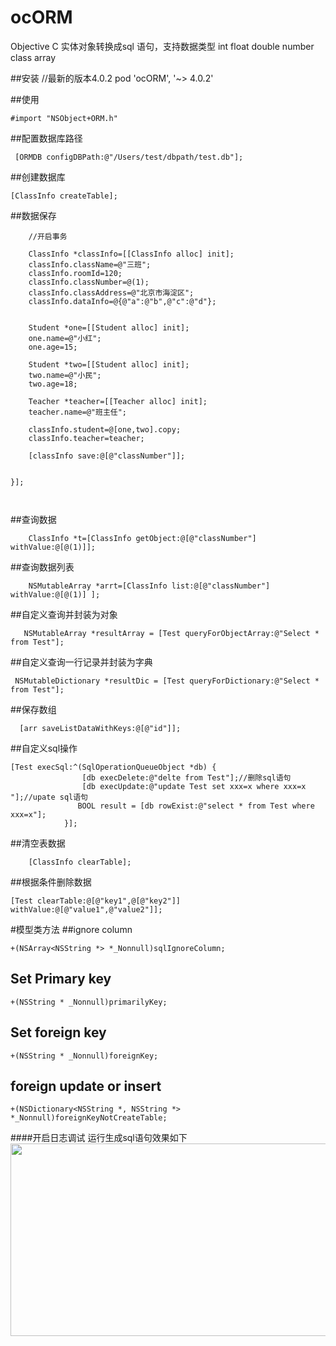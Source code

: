 
# ocORM
Objective C 实体对象转换成sql 语句，支持数据类型  int float double number class array

##安装 //最新的版本4.0.2
 pod 'ocORM', '~> 4.0.2'

##使用
```
#import "NSObject+ORM.h"
```
##配置数据库路径
```
 [ORMDB configDBPath:@"/Users/test/dbpath/test.db"];
```
 
##创建数据库 
```
[ClassInfo createTable];
```
##数据保存 
```
    //开启事务
    
    ClassInfo *classInfo=[[ClassInfo alloc] init];
    classInfo.className=@"三班";
    classInfo.roomId=120;
    classInfo.classNumber=@(1);
    classInfo.classAddress=@"北京市海淀区";
    classInfo.dataInfo=@{@"a":@"b",@"c":@"d"};


    Student *one=[[Student alloc] init];
    one.name=@"小红";
    one.age=15;

    Student *two=[[Student alloc] init];
    two.name=@"小民";
    two.age=18;

    Teacher *teacher=[[Teacher alloc] init];
    teacher.name=@"班主任";

    classInfo.student=@[one,two].copy;
    classInfo.teacher=teacher;

    [classInfo save:@[@"classNumber"]];


}];

    
```

##查询数据
```
    ClassInfo *t=[ClassInfo getObject:@[@"classNumber"] withValue:@[@(1)]];
```
##查询数据列表
```
    NSMutableArray *arrt=[ClassInfo list:@[@"classNumber"] withValue:@[@(1)] ];
```
##自定义查询并封装为对象
```
   NSMutableArray *resultArray = [Test queryForObjectArray:@"Select * from Test"];
```
##自定义查询一行记录并封装为字典
```
 NSMutableDictionary *resultDic = [Test queryForDictionary:@"Select * from Test"];
```
##保存数组
```
  [arr saveListDataWithKeys:@[@"id"]];
```

##自定义sql操作
```
[Test execSql:^(SqlOperationQueueObject *db) {
                [db execDelete:@"delte from Test"];//删除sql语句
                [db execUpdate:@"update Test set xxx=x where xxx=x "];//upate sql语句
               BOOL result = [db rowExist:@"select * from Test where xxx=x"];
            }];
```

##清空表数据
```
    [ClassInfo clearTable];
```
##根据条件删除数据
```
[Test clearTable:@[@"key1",@[@"key2"]] withValue:@[@"value1",@"value2"]];
```

#模型类方法
##ignore column
```
+(NSArray<NSString *> *_Nonnull)sqlIgnoreColumn;
```
## Set Primary key
```
+(NSString * _Nonnull)primarilyKey;
```
## Set foreign key
```
+(NSString * _Nonnull)foreignKey;
```

## foreign update or insert 
```
+(NSDictionary<NSString *, NSString *> *_Nonnull)foreignKeyNotCreateTable;
```


####开启日志调试 运行生成sql语句效果如下
<img src="https://github.com/maopenglin/orm/blob/master/demo.png?raw=true" width="705" height="308" align=center/>
